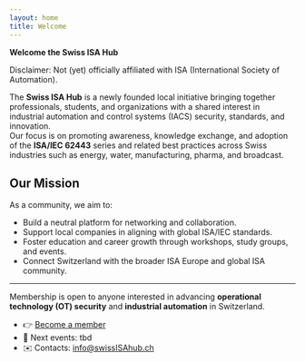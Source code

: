 ```yaml
---
layout: home
title: Welcome
---
```


**Welcome the Swiss ISA Hub** 

Disclaimer: Not (yet) officially affiliated with ISA (International Society of Automation).

The **Swiss ISA Hub** is a newly founded local initiative bringing together professionals, students, and organizations with a shared interest in industrial automation and control systems (IACS) security, standards, and innovation.  
Our focus is on promoting awareness, knowledge exchange, and adoption of the **ISA/IEC 62443** series and related best practices across Swiss industries such as energy, water, manufacturing, pharma, and broadcast.

## Our Mission

As a community, we aim to:

- Build a neutral platform for networking and collaboration.  
- Support local companies in aligning with global ISA/IEC standards.  
- Foster education and career growth through workshops, study groups, and events.  
- Connect Switzerland with the broader ISA Europe and global ISA community.  

---

Membership is open to anyone interested in advancing **operational technology (OT) security** and **industrial automation** in Switzerland.


- 👉 [Become a member](./members)
- 📅 Next events: tbd
- ✉️ Contacts: [info@swissISAhub.ch](mailto:info@swissISAhub.org)

